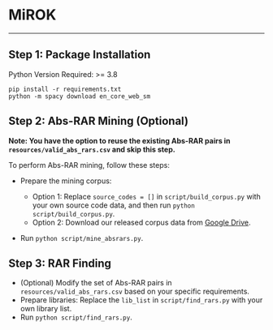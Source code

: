 # MiROK

---

## Step 1: Package Installation
Python Version Required: >= 3.8

```shell
pip install -r requirements.txt
python -m spacy download en_core_web_sm
```

## Step 2: Abs-RAR Mining (Optional)
**Note: You have the option to reuse the existing Abs-RAR pairs in `resources/valid_abs_rars.csv` and skip this step.**

To perform Abs-RAR mining, follow these steps:
- Prepare the mining corpus:
    - Option 1: Replace `source_codes = []` in `script/build_corpus.py` with your own source code data, and then run `python script/build_corpus.py`.
    - Option 2: Download our released corpus data from [Google Drive](https://drive.google.com/file/d/1gfxwfsfuVnJo7g6VzJebVKFENq_HjQR6/view?usp=drive_link).

- Run `python script/mine_absrars.py`.

## Step 3: RAR Finding
- (Optional) Modify the set of Abs-RAR pairs in `resources/valid_abs_rars.csv` based on your specific requirements.
- Prepare libraries: Replace the `lib_list` in `script/find_rars.py` with your own library list.
- Run `python script/find_rars.py`.
